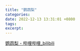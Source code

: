 ```yaml
---
title: "鹦鹉梨"
categories: 
date: 2022-12-13 13:31:01 +0800
tags: 
excerpt: 
---
```


[鹦鹉梨 - 哔哩哔哩_bilibili](https://space.bilibili.com/1968595)





